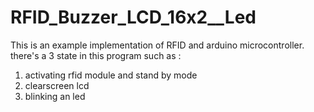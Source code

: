 # RFID_Buzzer_LCD_16x2__Led

This is an example implementation of RFID and arduino microcontroller.
there's a 3 state in this program such as :
  1. activating rfid module and stand by mode
  2. clearscreen lcd
  3. blinking an led

